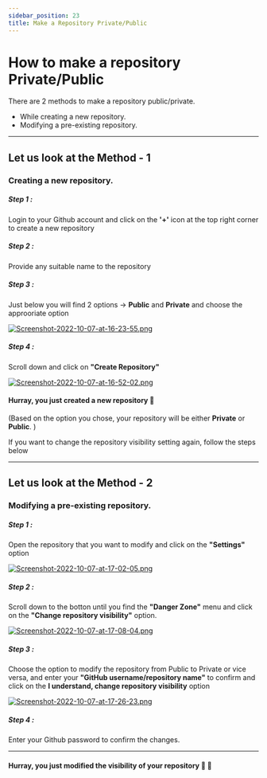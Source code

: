```yaml
---
sidebar_position: 23
title: Make a Repository Private/Public
---
```


# How to make a repository Private/Public

There are 2 methods to make a repository public/private.
- While creating a new repository.
- Modifying a pre-existing repository.


------------

##  Let us look at the Method - 1
###  Creating a new repository.


##### Step 1 : 
Login to your Github account and click on the **'+'** icon at the top right corner to create a new repository

##### Step 2 :
Provide any suitable name to the repository
##### Step 3 :
Just below you will find 2 options -> **Public** and **Private** and choose the approoriate option

[![Screenshot-2022-10-07-at-16-23-55.png](https://i.postimg.cc/652DFFG3/Screenshot-2022-10-07-at-16-23-55.png)](https://postimg.cc/WhVWkW8L)

##### Step 4 :
Scroll down and click on **"Create Repository"**

[![Screenshot-2022-10-07-at-16-52-02.png](https://i.postimg.cc/3N0W47n6/Screenshot-2022-10-07-at-16-52-02.png)](https://postimg.cc/p5xP3NNY)

#### Hurray, you just created a new repository 🎉  
(Based on the option you chose, your repository will be either **Private** or **Public**. )


If you want to change the repository visibility setting again, follow the steps below


------------
##  Let us look at the Method - 2
### Modifying a pre-existing repository.
##### Step 1 : 
Open the repository that you want to modify and click on the **"Settings"** option

[![Screenshot-2022-10-07-at-17-02-05.png](https://i.postimg.cc/tgSncBfX/Screenshot-2022-10-07-at-17-02-05.png)](https://postimg.cc/67ZQ2ftS)

##### Step 2 : 
Scroll down to the botton until you find the **"Danger Zone"** menu and click on the **"Change repository visibility"** option.

[![Screenshot-2022-10-07-at-17-08-04.png](https://i.postimg.cc/wMdN57ZJ/Screenshot-2022-10-07-at-17-08-04.png)](https://postimg.cc/zb038XJX)

##### Step 3 : 
Choose the option to modify the repository from Public to Private or vice versa, and enter your **"GitHub username/repository name"** to confirm and click on the **I understand, change repository visibility** option

[![Screenshot-2022-10-07-at-17-26-23.png](https://i.postimg.cc/htBfCXDP/Screenshot-2022-10-07-at-17-26-23.png)](https://postimg.cc/F7Trzsk2)

##### Step 4 : 
Enter your Github password to confirm the changes.

------------




#### Hurray, you just modified the visibility of your repository 🎉 🚀  


